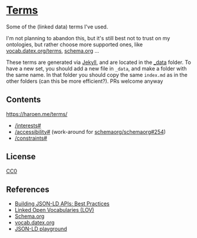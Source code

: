 # [Terms](https://haroen.me/terms)

Some of the (linked data) terms I've used.

I'm not planning to abandon this, but it's still best not to trust on my ontologies, but rather choose more supported ones, like [vocab.datex.org/terms](http://vocab.datex.org/terms), [schema.org](https://schema.org) …

These terms are generated via [Jekyll](https://jekyllrb.com), and are located in the [_data](_data) folder. To have a new set, you should add a new file in `_data`, and make a folder with the same name. In that folder you should copy the same `index.md` as in the other folders (can this be more efficient?). PRs welcome anyway

## Contents

<https://haroen.me/terms/>

* [/interests#](https://haroen.me/terms/interests)
* [/accessibility#](https://haroen.me/terms/accessibility) (work-around for [schemaorg/schemaorg#254](https://github.com/schemaorg/schemaorg/issues/254))
* [/constraints#](https://haroen.me/terms/constraints)

## License

[CC0](LICENSE)

## References

* [Building JSON-LD APIs: Best Practices](http://json-ld.org/spec/latest/json-ld-api-best-practices/)
* [Linked Open Vocabularies (LOV)](https://lov.okfn.org/)
* [Schema.org](https://schema.org)
* [vocab.datex.org](https://vocab.datex.org)
* [JSON-LD playground](http://json-ld.org/playground/)
